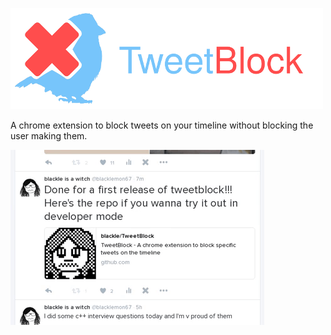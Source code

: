 ![tweetblock logo](https://raw.githubusercontent.com/blackle/TweetBlock/master/img/tweetblock_small_logo.png)

A chrome extension to block tweets on your timeline without blocking the user making them.

![tweetblock how-to gif](https://raw.githubusercontent.com/blackle/TweetBlock/master/img/how_to.gif)
